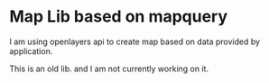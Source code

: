 # Map Lib based on mapquery

I am using openlayers api to create map based on data provided by application.

This is an old lib. and I am not currently working on it.
